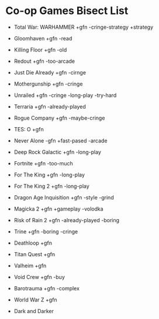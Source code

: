 # Co-op Games Bisect List

- Total War: WARHAMMER +gfn -cringe-strategy +strategy
- Gloomhaven +gfn -read
- Killing Floor +gfn -old
- Redout +gfn -too-arcade
- Just Die Already +gfn -cirnge
- Mothergunship +gfn -cringe
- Unrailed +gfn -cringe -long-play -try-hard
- Terraria +gfn -already-played
- Rogue Company +gfn -maybe-cringe

- TES: O +gfn
- Never Alone -gfn +fast-pased -arcade
- Deep Rock Galactic +gfn -long-play
- Fortnite +gfn -too-much
- For The King +gfn -long-play
- For The King 2 +gfn -long-play
- Dragon Age Inquisition +gfn -style -grind
- Magicka 2 +gfn +gameplay -volodka
- Risk of Rain 2 +gfn -already-played -boring
- Trine +gfn -boring -cringe

- Deathloop +gfn
- Titan Quest +gfn
- Valheim +gfn
- Void Crew +gfn -buy
- Barotrauma +gfn -complex
- World War Z +gfn
- Dark and Darker
